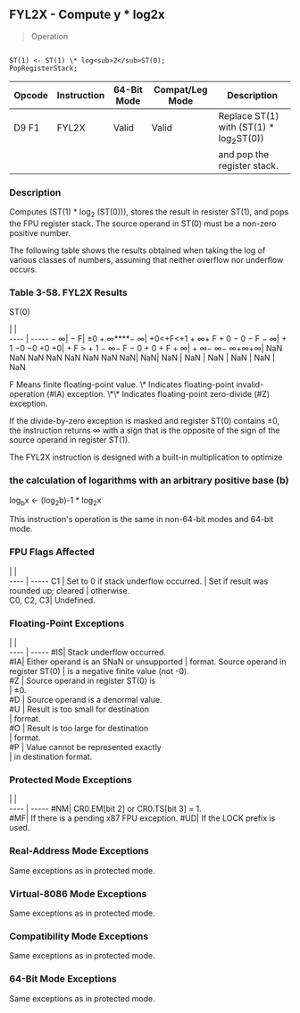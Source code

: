 ## FYL2X - Compute y \* log2x

> Operation
``` slim

ST(1) <- ST(1) \* log<sub>2</sub>ST(0);
PopRegisterStack;

```

 Opcode| Instruction| 64-Bit Mode| Compat/Leg Mode| Description                                      
 ---  | --- | --- | --- | ---
 D9 F1 | FYL2X      | Valid      | Valid          | Replace ST(1) with (ST(1) \* log<sub>2</sub>ST(0))
       |            |            |                | and pop the register stack.                      

### Description
Computes (ST(1) \* log<sub>2</sub> (ST(0))), stores the result in resister ST(1),
and pops the FPU register stack. The source operand in ST(0) must be a non-zero
positive number.

The following table shows the results obtained when taking the log of various
classes of numbers, assuming that neither overflow nor underflow occurs.


### Table 3-58. FYL2X Results
ST(0)

   | |  
---- | -----
 − ∞| − F| ±0 + ∞\*\*\*\*− ∞| +0<+F<+1 + ∞+ F + 0 − 0 − F − ∞| + 1 −0 −0 +0 +0| + F > + 1 − ∞− F − 0 + 0 + F + ∞| + ∞− ∞− ∞+∞+∞| NaN NaN NaN NaN NaN NaN NaN
 NaN| NaN| NaN          | NaN                            | NaN            | NaN                             | NaN          | NaN                        
<aside class="notification">
F Means finite floating-point value. \* Indicates floating-point invalid-operation
(#IA) exception. \*\* Indicates floating-point zero-divide (#Z) exception.
</aside>

If the divide-by-zero exception is masked and register ST(0) contains ±0, the
instruction returns ∞ with a sign that is the opposite of the sign of the source
operand in register ST(1).

The FYL2X instruction is designed with a built-in multiplication to optimize
### the calculation of logarithms with an arbitrary positive base (b)

log<sub>b</sub>x ← (log<sub>2</sub>b)-1 \* log<sub>2</sub>x

This instruction's operation is the same in non-64-bit modes and 64-bit mode.



### FPU Flags Affected
   | |  
---- | -----
 C1        | Set to 0 if stack underflow occurred.
           | Set if result was rounded up; cleared
           | otherwise.                           
 C0, C2, C3| Undefined.                           

### Floating-Point Exceptions
   | |  
---- | -----
 #IS| Stack underflow occurred.               
 #IA| Either operand is an SNaN or unsupported
    | format. Source operand in register ST(0)
    | is a negative finite value (not -0).    
 #Z | Source operand in register ST(0) is     
    | ±0.                                     
 #D | Source operand is a denormal value.     
 #U | Result is too small for destination     
    | format.                                 
 #O | Result is too large for destination     
    | format.                                 
 #P | Value cannot be represented exactly     
    | in destination format.                  

### Protected Mode Exceptions
   | |  
---- | -----
 #NM| CR0.EM[bit 2] or CR0.TS[bit 3] = 1.     
 #MF| If there is a pending x87 FPU exception.
 #UD| If the LOCK prefix is used.             

### Real-Address Mode Exceptions
Same exceptions as in protected mode.


### Virtual-8086 Mode Exceptions
Same exceptions as in protected mode.


### Compatibility Mode Exceptions
Same exceptions as in protected mode.


### 64-Bit Mode Exceptions
Same exceptions as in protected mode.
